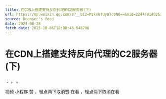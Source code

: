 ```yaml
---
title: 在CDN上搭建支持反向代理的C2服务器(下)
url: https://mp.weixin.qq.com/s?__biz=MzkxOTUyOTc0NQ==&mid=2247491402&idx=2&sn=f2d35765e8781d0869c51ebc913cab51
source: Doonsec's feed
date: 2024-08-28
fetch_date: 2025-10-06T18:00:48.948706
---
```


# 在CDN上搭建支持反向代理的C2服务器(下)

：
，
。

视频
小程序
赞
，轻点两下取消赞
在看
，轻点两下取消在看